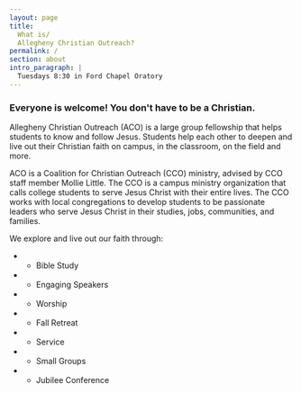 ```yaml
---
layout: page
title:
  What is/
  Allegheny Christian Outreach?
permalink: /
section: about
intro_paragraph: |
  Tuesdays 8:30 in Ford Chapel Oratory
---
```

### Everyone is welcome! You don't have to be a Christian.

Allegheny Christian Outreach (ACO) is a large group fellowship that helps students to know and follow Jesus. Students help each other to deepen and live out their Christian faith on campus, in the classroom, on the field and more.

ACO is a Coalition for Christian Outreach (CCO) ministry, advised by CCO staff member Mollie Little. The CCO is a campus ministry organization that calls
college students to serve Jesus Christ with their entire lives. The CCO works
with local congregations to develop students to be passionate leaders who serve Jesus Christ in their studies, jobs, communities, and families.

We explore and live out our faith through:
- - Bible Study
- - Engaging Speakers
- - Worship
- - Fall Retreat
- - Service
- - Small Groups
- - Jubilee Conference
